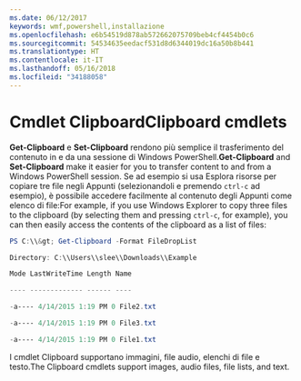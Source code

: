```yaml
---
ms.date: 06/12/2017
keywords: wmf,powershell,installazione
ms.openlocfilehash: e6b54519d878ab572662075709beb4cf4454b0c6
ms.sourcegitcommit: 54534635eedacf531d8d6344019dc16a50b8b441
ms.translationtype: HT
ms.contentlocale: it-IT
ms.lasthandoff: 05/16/2018
ms.locfileid: "34188058"
---
```

# <a name="clipboard-cmdlets"></a><span data-ttu-id="00ecb-102">Cmdlet Clipboard</span><span class="sxs-lookup"><span data-stu-id="00ecb-102">Clipboard cmdlets</span></span>
<span data-ttu-id="00ecb-103">**Get-Clipboard** e **Set-Clipboard** rendono più semplice il trasferimento del contenuto in e da una sessione di Windows PowerShell.</span><span class="sxs-lookup"><span data-stu-id="00ecb-103">**Get-Clipboard** and **Set-Clipboard** make it easier for you to transfer content to and from a Windows PowerShell session.</span></span> <span data-ttu-id="00ecb-104">Se ad esempio si usa Esplora risorse per copiare tre file negli Appunti (selezionandoli e premendo `ctrl-c` ad esempio), è possibile accedere facilmente al contenuto degli Appunti come elenco di file:</span><span class="sxs-lookup"><span data-stu-id="00ecb-104">For example, if you use Windows Explorer to copy three files to the clipboard (by selecting them and pressing `ctrl-c`, for example), you can then easily access the contents of the clipboard as a list of files:</span></span>

```powershell
PS C:\\&gt; Get-Clipboard -Format FileDropList

Directory: C:\\Users\\slee\\Downloads\\Example

Mode LastWriteTime Length Name

---- ------------- ------ ----

-a---- 4/14/2015 1:19 PM 0 File2.txt

-a---- 4/14/2015 1:19 PM 0 File3.txt

-a---- 4/14/2015 1:19 PM 0 File1.txt
```


<span data-ttu-id="00ecb-105">I cmdlet Clipboard supportano immagini, file audio, elenchi di file e testo.</span><span class="sxs-lookup"><span data-stu-id="00ecb-105">The Clipboard cmdlets support images, audio files, file lists, and text.</span></span>
